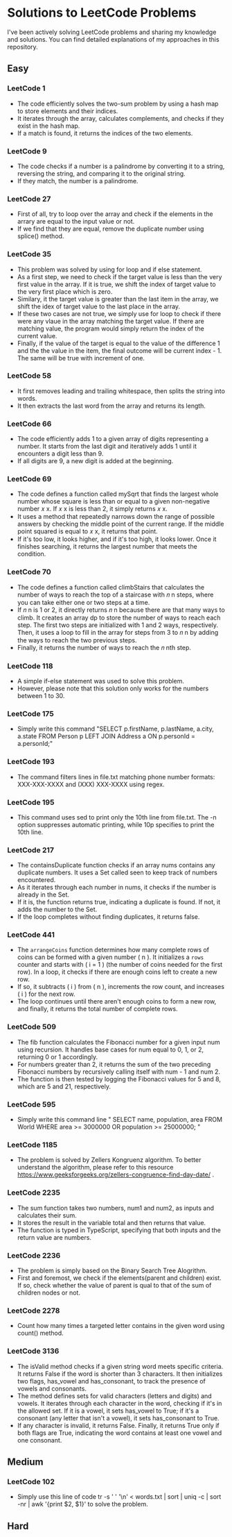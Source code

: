 # Solutions to LeetCode Problems
I've been actively solving LeetCode problems and sharing my knowledge and solutions. You can find detailed explanations of my approaches in this repository.
## Easy
### LeetCode 1
- The code efficiently solves the two-sum problem by using a hash map to store elements and their indices.
-  It iterates through the array, calculates complements, and checks if they exist in the hash map.
-  If a match is found, it returns the indices of the two elements.

### LeetCode 9
- The code checks if a number is a palindrome by converting it to a string, reversing the string, and comparing it to the original string.
- If they match, the number is a palindrome.   


### LeetCode 27
- First of all, try to loop over the array and check if the elements in the arrary are equal to the input value or not. 
- If we find that they are equal, remove the duplicate number using splice() method.

### LeetCode 35
- This problem was solved by using for loop and if else statement.
- As a first step, we need to check if the target value is less than the very first value in the array. If it is true, we shift the index of target value to the very first place which is zero. 
- Similary, it the target value is greater than the last item in the array, we shift the idex of target value to the last place in the array. 
- If these two cases are not true, we simply use for loop to check if there were any vlaue in the array matching the target value. If there are matching value, the program would simply return the index of the current value. 
- Finally, if the value of the target is equal to the value of the difference 1 and the the value in the item, 
the final outcome will be current index - 1. The same will be true with increment of one.

### LeetCode 58
- It first removes leading and trailing whitespace, then splits the string into words.
- It then extracts the last word from the array and returns its length.

### LeetCode 66
- The code efficiently adds 1 to a given array of digits representing a number. It starts from the last digit and iteratively adds 1 until it encounters a digit less than 9.
- If all digits are 9, a new digit is added at the beginning.

### LeetCode 69
- The code defines a function called mySqrt that finds the largest whole number whose square is less than or equal to a given non-negative number 
𝑥
x. If 
𝑥
x is less than 2, it simply returns 
𝑥
x.
- It uses a method that repeatedly narrows down the range of possible answers by checking the middle point of the current range. If the middle point squared is equal to 
𝑥
x, it returns that point.
- If it's too low, it looks higher, and if it's too high, it looks lower. Once it finishes searching, it returns the largest number that meets the condition.

### LeetCode 70

- The code defines a function called climbStairs that calculates the number of ways to reach the top of a staircase with 
𝑛
n steps, where you can take either one or two steps at a time.
- If 
𝑛
n is 1 or 2, it directly returns 
𝑛
n because there are that many ways to climb. It creates an array dp to store the number of ways to reach each step. The first two steps are initialized with 1 and 2 ways, respectively. Then, it uses a loop to fill in the array for steps from 3 to 
𝑛
n by adding the ways to reach the two previous steps.
- Finally, it returns the number of ways to reach the 
𝑛
nth step.

### LeetCode 118
- A simple if-else statement was used to solve this problem.
- However, please note that this solution only works for the numbers between 1 to 30.
### LeetCode 175
- Simply write this command "SELECT p.firstName, p.lastName, a.city, a.state FROM Person p LEFT JOIN Address a ON p.personId = a.personId;"
### LeetCode 193
- The command filters lines in file.txt matching phone number formats: XXX-XXX-XXXX and (XXX) XXX-XXXX using regex.
### LeetCode 195
- This command uses sed to print only the 10th line from file.txt. The -n option suppresses automatic printing, while 10p specifies to print the 10th line.
### LeetCode 217

- The containsDuplicate function checks if an array nums contains any duplicate numbers. It uses a Set called seen to keep track of numbers encountered.
-  As it iterates through each number in nums, it checks if the number is already in the Set.
-   If it is, the function returns true, indicating a duplicate is found. If not, it adds the number to the Set.
-   If the loop completes without finding duplicates, it returns false.
### LeetCode 441

- The `arrangeCoins` function determines how many complete rows of coins can be formed with a given number \( n \). It initializes a `rows` counter and starts with \( i = 1 \) (the number of coins needed for the first row). In a loop, it checks if there are enough coins left to create a new row.
- If so, it subtracts \( i \) from \( n \), increments the row count, and increases \( i \) for the next row.
- The loop continues until there aren't enough coins to form a new row, and finally, it returns the total number of complete rows.

### LeetCode 509
- The fib function calculates the Fibonacci number for a given input num using recursion. It handles base cases for num equal to 0, 1, or 2, returning 0 or 1 accordingly.
- For numbers greater than 2, it returns the sum of the two preceding Fibonacci numbers by recursively calling itself with num - 1 and num 2.
- The function is then tested by logging the Fibonacci values for 5 and 8, which are 5 and 21, respectively.

### LeetCode 595

- Simply write this command line " SELECT name, population, area FROM World WHERE area >= 3000000 OR population >=  25000000; "
### LeetCode 1185

- The problem is solved by Zellers Kongruenz algorithm. To better understand the algorithm, please refer to this resource https://www.geeksforgeeks.org/zellers-congruence-find-day-date/ .

### LeetCode 2235
- The sum function takes two numbers, num1 and num2, as inputs and calculates their sum.
- It stores the result in the variable total and then returns that value.
- The function is typed in TypeScript, specifying that both inputs and the return value are numbers.
### LeetCode 2236


- The problem is simply based on the Binary Search Tree Alogrithm.
- First and foremost, we check if the elements(parent and children) exist. If so, check whether the value of parent is qual to that of the sum of children nodes or not.

### LeetCode 2278

- Count how many times a targeted letter contains in the given word using count() method.
  
### LeetCode 3136

- The isValid method checks if a given string word meets specific criteria. It returns False if the word is shorter than 3 characters. It then initializes two flags, has_vowel and has_consonant, to track the presence of vowels and consonants.
-  The method defines sets for valid characters (letters and digits) and vowels. It iterates through each character in the word, checking if it's in the allowed set. If it is a vowel, it sets has_vowel to True; if it's a consonant (any letter that isn't a vowel), it sets has_consonant to True.
-  If any character is invalid, it returns False. Finally, it returns True only if both flags are True, indicating the word contains at least one vowel and one consonant.
## Medium

### LeetCode 102

- Simply use this line of code tr -s ' ' '\n' < words.txt | sort | uniq -c | sort -nr | awk '{print $2, $1}' to solve the problem.
## Hard
